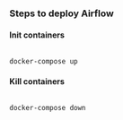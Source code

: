 ### Steps to deploy Airflow

#### Init containers

```

docker-compose up

```

#### Kill containers


```

docker-compose down

```
